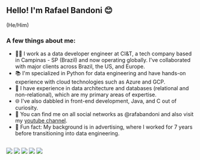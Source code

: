## Hello! I'm Rafael Bandoni 😊
(He/Him)  

### A few things about me:
- 👨‍💻 I work as a data developer engineer at CI&T, a tech company based in Campinas - SP (Brazil) and now operating globally. I've collaborated with major clients across Brazil, the US, and Europe.
- 📚 I'm specialized in Python for data engineering and have hands-on experience with cloud technologies such as Azure and GCP.
- 🎲 I have experience in data architecture and databases (relational and non-relational), which are my primary areas of expertise.
- 🌐 I've also dabbled in front-end development, Java, and C out of curiosity.
- 🤖 You can find me on all social networks as @rafabandoni and also visit my [youtube channel](https://www.youtube.com/@rafaelbandoni).
- 🚀 Fun fact: My background is in advertising, where I worked for 7 years before transitioning into data engineering.
  
##

<div> 
  <a href="mailto:rafagbandoni@gmail.com"><img src="https://img.shields.io/badge/-Gmail-%23333?style=for-the-badge&logo=gmail&logoColor=white" target="_blank"></a>
  <a href="https://www.linkedin.com/in/rafabandoni" target="_blank"><img src="https://img.shields.io/badge/-LinkedIn-%230077B5?style=for-the-badge&logo=linkedin&logoColor=white" target="_blank"></a> 
 	<a href="https://www.twitch.tv/rafabandoni" target="_blank"><img src="https://img.shields.io/badge/Twitch-9146FF?style=for-the-badge&logo=twitch&logoColor=white" target="_blank"></a>
  <a href="https://instagram.com/rafabandoni" target="_blank"><img src="https://img.shields.io/badge/-Instagram-%23E4405F?style=for-the-badge&logo=instagram&logoColor=white" target="_blank"></a>
  <a href="https://www.youtube.com/channel/UC88SugfWtztHIEHEaJLAyEg" target="_blank"><img src="https://img.shields.io/badge/YouTube-FF0000?style=for-the-badge&logo=youtube&logoColor=white" target="_blank"></a>
</div>
